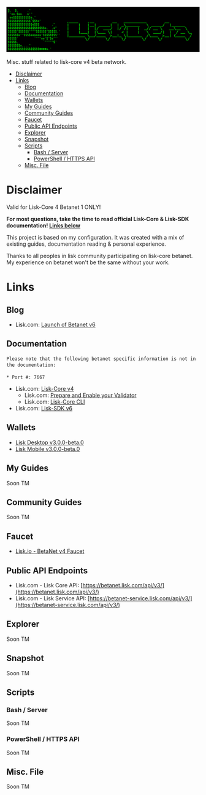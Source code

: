 ![##Images_README_Header##](./PNG/Header.png)

Misc. stuff related to lisk-core v4 beta network.


- [Disclaimer](#disclaimer)
- [Links](#links)
  - [Blog](#blog)
  - [Documentation](#documentation)
  - [Wallets](#wallets)
  - [My Guides](#my-guides)
  - [Community Guides](#community-guides)
  - [Faucet](#faucet)
  - [Public API Endpoints](#public-api-endpoints)
  - [Explorer](#explorer)
  - [Snapshot](#snapshot)
  - [Scripts](#scripts)
    - [Bash / Server](#bash--server)
    - [PowerShell / HTTPS API](#powershell--https-api)
  - [Misc. File](#misc-file)

# Disclaimer

Valid for Lisk-Core 4 Betanet 1 ONLY!

**For most questions, take the time to read official Lisk-Core & Lisk-SDK documentation! [Links below](#documentation)**

This project is based on my configuration.
It was created with a mix of existing guides, documentation reading & personal experience.

Thanks to all peoples in lisk community participating on lisk-core betanet.
My experience on betanet won't be the same without your work.

# Links

## Blog

* Lisk.com: [Launch of Betanet v6](https://lisk.com/blog/posts/launch-of-betanet-v6)

## Documentation

```
Please note that the following betanet specific information is not in the documentation:

* Port #: 7667
```

* Lisk.com: [Lisk-Core v4](https://lisk.com/documentation/lisk-core/v4/index.html)
  * Lisk.com: [Prepare and Enable your Validator](https://lisk.com/documentation/beta/run-blockchain/become-a-validator.html)
  * Lisk.com: [Lisk-Core CLI](https://lisk.com/documentation/lisk-core/v4/core-cli.html)
* Lisk.com: [Lisk-SDK v6](https://lisk.com/documentation/lisk-sdk/v6/index.html)

## Wallets

* [Lisk Desktop v3.0.0-beta.0](https://github.com/LiskHQ/lisk-desktop/releases/tag/v3.0.0-beta.0)
* [Lisk Mobile v3.0.0-beta.0](https://github.com/LiskHQ/lisk-mobile/releases/tag/v3.0.0-beta.0)

## My Guides

Soon TM

## Community Guides

Soon TM

## Faucet

* [Lisk.io - BetaNet v4 Faucet]()

## Public API Endpoints

* Lisk.com - Lisk Core API: [https://betanet.lisk.com/api/v3/](https://betanet.lisk.com/api/v3/)
* Lisk.com - Lisk Service API: [https://betanet-service.lisk.com/api/v3/](https://betanet-service.lisk.com/api/v3/)

## Explorer

Soon TM

## Snapshot

Soon TM

## Scripts

### Bash / Server

Soon TM

### PowerShell / HTTPS API

Soon TM

## Misc. File

Soon TM
